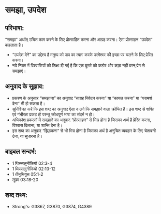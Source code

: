 # समझा, उपदेश #

## परिभाषा: ##

“समझा” अर्थात् उचित काम करने के लिए प्रोत्साहित करना और आग्रह करना। ऐसा प्रोत्साहन “उपदेश” कहलाता है।

* “उपदेश देने” का उद्देश्य है मनुष्य को पाप का त्याग करके परमेश्वर की इच्छा पर चलने के लिए प्रेरित करना।
* नये नियम में विश्वासियों को शिक्षा दी गई है कि एक दूसरे को कठोर और कड़ा नहीं वरन् प्रेम से समझाएं।

## अनुवाद के सुझाव: ##

* प्रकरण के अनुसार “समझाना” का अनुवाद “साग्रह निवेदन करना” या “कायल करना” या “परामर्श देना” भी हो सकता है।
* सुनिश्चित करें कि इस शब्द का अनुवाद ऐसा न लगे कि समझाने वाला क्रोधित है। इस शब्द से शक्ति एवं गंभीरता प्रकट हो परन्तु क्रोधपूर्ण भाषा का संदर्भ न हो।
* अधिकांश प्रकरणों में समझाने का अनुवाद “प्रोत्साहन” से भिन्न होना है जिसका अर्थ है प्रेरित करना, विश्वास दिलाना, या शान्ति देना है।
* इस शब्द का अनुवाद “झिड़कना” से भी भिन्न होना है जिसका अर्थ है अनुचित व्यवहार के लिए चेतावनी देना, या सुधारना है।

## बाइबल सन्दर्भ: ##

* 1 थिस्सलुनीकियों 02:3-4
* 1 थिस्सलुनीकियों 02:10-12
* 1 तीमुथियुस 05:1-2
* लूका 03:18-20

## शब्द तथ्य: ##

* Strong's: G3867, G3870, G3874, G4389
